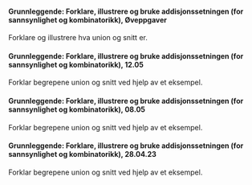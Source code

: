 #### Grunnleggende: Forklare, illustrere og bruke addisjonssetningen (for sannsynlighet og kombinatorikk),  Øveppgaver

Forklare og illustrere hva union og snitt er.

#### Grunnleggende: Forklare, illustrere og bruke addisjonssetningen (for sannsynlighet og kombinatorikk),  12.05

Forklar begrepene union og snitt ved hjelp av et eksempel.

#### Grunnleggende: Forklare, illustrere og bruke addisjonssetningen (for sannsynlighet og kombinatorikk),  08.05

Forklar begrepene union og snitt ved hjelp av et eksempel.

#### Grunnleggende: Forklare, illustrere og bruke addisjonssetningen (for sannsynlighet og kombinatorikk),  28.04.23

Forklar begrepene union og snitt ved hjelp av et eksempel.

